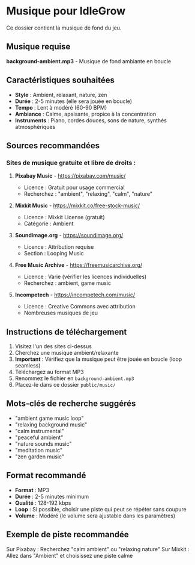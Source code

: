 # Musique pour IdleGrow

Ce dossier contient la musique de fond du jeu.

## Musique requise

**background-ambient.mp3** - Musique de fond ambiante en boucle

## Caractéristiques souhaitées

- **Style** : Ambient, relaxant, nature, zen
- **Durée** : 2-5 minutes (elle sera jouée en boucle)
- **Tempo** : Lent à modéré (60-90 BPM)
- **Ambiance** : Calme, apaisante, propice à la concentration
- **Instruments** : Piano, cordes douces, sons de nature, synthés atmosphériques

## Sources recommandées

### Sites de musique gratuite et libre de droits :

1. **Pixabay Music** - https://pixabay.com/music/
   - Licence : Gratuit pour usage commercial
   - Recherchez : "ambient", "relaxing", "calm", "nature"

2. **Mixkit Music** - https://mixkit.co/free-stock-music/
   - Licence : Mixkit License (gratuit)
   - Catégorie : Ambient

3. **Soundimage.org** - https://soundimage.org/
   - Licence : Attribution requise
   - Section : Looping Music

4. **Free Music Archive** - https://freemusicarchive.org/
   - Licence : Varie (vérifier les licences individuelles)
   - Recherchez : ambient, game music

5. **Incompetech** - https://incompetech.com/music/
   - Licence : Creative Commons avec attribution
   - Nombreuses musiques de jeu

## Instructions de téléchargement

1. Visitez l'un des sites ci-dessus
2. Cherchez une musique ambient/relaxante
3. **Important** : Vérifiez que la musique peut être jouée en boucle (loop seamless)
4. Téléchargez au format MP3
5. Renommez le fichier en `background-ambient.mp3`
6. Placez-le dans ce dossier `public/music/`

## Mots-clés de recherche suggérés

- "ambient game music loop"
- "relaxing background music"
- "calm instrumental"
- "peaceful ambient"
- "nature sounds music"
- "meditation music"
- "zen garden music"

## Format recommandé

- **Format** : MP3
- **Durée** : 2-5 minutes minimum
- **Qualité** : 128-192 kbps
- **Loop** : Si possible, choisir une piste qui peut se répéter sans coupure
- **Volume** : Modéré (le volume sera ajustable dans les paramètres)

## Exemple de piste recommandée

Sur Pixabay : Recherchez "calm ambient" ou "relaxing nature"
Sur Mixkit : Allez dans "Ambient" et choisissez une piste calme
